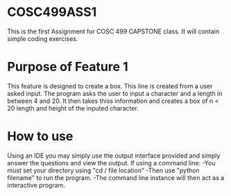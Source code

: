 # COSC499ASS1
This is the first Assignment for COSC 499 CAPSTONE class. It will contain simple coding exercises.

# Purpose of Feature 1
This feature is designed to create a box. This line is created from a user asked input. The program asks the user to input a character and a length in between 4 and 20. It then takes thiss information and creates a box of n < 20 length and height of the inputed character.

# How to use
Using an IDE you may simply use the output interface provided and simply answer the questions and view the output. If using a command line:
-You must set your directory using "cd / file location"
-Then use "python filename" to run the program.
-The command line instance will then act as a interactive program.


